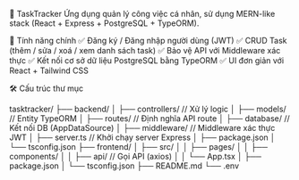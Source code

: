 📌 TaskTracker
Ứng dụng quản lý công việc cá nhân, sử dụng MERN-like stack (React + Express + PostgreSQL + TypeORM).

🚀 Tính năng chính
✅ Đăng ký / Đăng nhập người dùng (JWT)
✅ CRUD Task (thêm / sửa / xoá / xem danh sách task)
✅ Bảo vệ API với Middleware xác thực
✅ Kết nối cơ sở dữ liệu PostgreSQL bằng TypeORM
✅ UI đơn giản với React + Tailwind CSS

🛠 Cấu trúc thư mục 

tasktracker/
├── backend/
│ ├── controllers/ // Xử lý logic
│ ├── models/ // Entity TypeORM
│ ├── routes/ // Định nghĩa API route
│ ├── database/ // Kết nối DB (AppDataSource)
│ ├── middleware/ // Middleware xác thực JWT
│ ├── server.ts // Khởi chạy server Express
│ ├── package.json
│ └── tsconfig.json
├── frontend/
│ ├── src/
│ │ ├── pages/
│ │ ├── components/
│ │ ├── api/ // Gọi API (axios)
│ │ └── App.tsx
│ ├── package.json
│ └── tsconfig.json
├── README.md
└── .env
